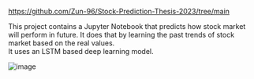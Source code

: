 https://github.com/Zun-96/Stock-Prediction-Thesis-2023/tree/main  

This project contains a Jupyter Notebook that predicts how stock market will perform in future. It does that by learning the past trends of stock market based on the real values.   
It uses an LSTM based deep learning model.  

![image](https://github.com/GinChoYen/JiaoTong/assets/22329486/e0f7a01e-fea8-44a0-b564-b196b6d6ec65)  

